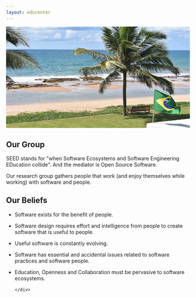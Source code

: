 ```yaml
---
layout: educenter
---
```



<!-- about -->
<section class="section">
  <div class="container">
    <div class="row">
      <div class="col-12">
        <img class="img-fluid w-100 mb-4" src="images/about/about-page.jpg" alt="about image">

## Our Group
 
SEED stands for "when Software Ecosystems and Software Engineering EDucation collide". 
And the mediator is Open Source Software.

Our research group gathers people that work (and enjoy themselves while working) with software and people.

## Our Beliefs

+ Software exists for the benefit of people.
+ Software design requires effort and intelligence from people to create software that is useful to people. 
+ Useful software is constantly evolving. 
+ Software has essential and accidental issues related to software practices and software people.
+ Education, Openness and Collaboration must be pervasive to software ecosystems.

      </div>
    </div>
  </div>
</section>
<!-- /about -->
